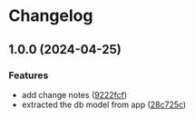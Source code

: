 # Changelog

## 1.0.0 (2024-04-25)


### Features

* add change notes ([9222fcf](https://github.com/jeffrey-zhang/training-program/commit/9222fcf3247b81110108e43d3ff84ae38a6b747a))
* extracted the db model from app ([28c725c](https://github.com/jeffrey-zhang/training-program/commit/28c725c7f4844489bc23169f3f37e60b0a7e61a9))
